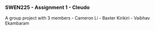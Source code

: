 ### SWEN225 - Assignment 1 - Cleudo

A group project with 3 members
	- Cameron Li
	- Baxter Kirikiri
	- Vaibhav Ekambaram
	